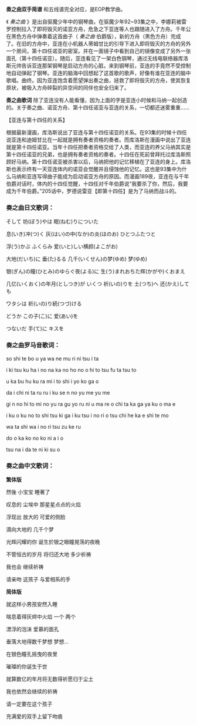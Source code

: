 

**奏之曲双手简谱** 和五线谱完全对应，是EOP教学曲。

《 _奏之曲_
》是出自驱魔少年中的钢琴曲，在驱魔少年92~93集之中，李娜莉被雷罗控制拉入了即将毁灭的诺亚方舟，危急之下亚连等人也跟随进入了方舟。千年公在黑色方舟中弹奏着这首曲子（
_奏之曲_
伯爵版），新的方舟（黑色方舟）完成了。在旧的方舟中，亚连在小机器人蒂姆甘比的引导下进入即将毁灭的方舟的另外一个房间，第十四任诺亚的密室。并在一面镜子中看到自己的镜像变成了另外一张面孔（第十四任诺亚）。随后，亚连看见了一架白色钢琴，通过无线电联络器库洛斯元帅告诉亚连那架钢琴是启动方舟的心脏。来到钢琴前，亚连的手竟然不受控制地自动弹起了钢琴。亚连的脑海中回想起了这首歌的歌声，好像有谁在亚连的脑中歌唱。曲终。因为亚连饱含着愿望弹出奏之曲，拯救了即将毁灭的方舟，使其恢复原状，被吸入方舟碎裂的异空间的同伴也安全归来了。

**奏之曲歌词** 除了亚连没有人能看懂，因为上面的字是亚连小时候和马纳一起创造的。关于奏之曲、诺亚方舟、第十四任诺亚与亚连的关系，一切都还迷雾重重……

【亚连与第十四任的关系】

根据最新漫画，库洛斯说出了亚连与第十四任诺亚的关系。在93集的时候十四任说亚连和迪姆甘比在一起就是拥有奏者资格的奏者。而库洛斯在漫画中说出了亚连就是第十四任诺亚。当年十四任把奏者资格交给了人类，而亚连的养父马纳其实是第十四任诺亚的兄弟，也是拥有奏者资格的奏者。十四任在死前曾拜托过库洛斯照顾好马纳。第十四任诺亚被杀害以后，马纳把他的记忆移植在了亚连的身上。库洛斯也表示终有一天亚连体内的诺亚会觉醒并且侵蚀他的记忆。这也是93集中为什么马纳和亚连写得曲子能成为启动诺亚方舟的原因。而漫画189夜，亚连在与千年伯爵对话时，体内的十四任觉醒，十四任对千年伯爵说“我要杀了你，然后，我要成为千年伯爵。”205话中，罗德说雷亚【即第十四任】是为了马纳而战斗的。

### 奏之曲日文歌词：

そして 坊(ぼう)やは 眠(ねむ)りについた

息(いき)冲(つ)く 灰(はい)の中(なか)の炎(ほのお) ひとつふたつと

浮(う)かぶ ふくらみ 爱(いと)しい横颜(よこがお)

大地(だいち)に 垂(た)るる 几千(いくせん)の梦(ゆめ) 梦(ゆめ)

银(ぎん)の瞳(ひとみ)のゆらぐ夜(よる)に 生(う)まれおちた辉(かがや)くおまえ

几亿(いくおく)の年月(としつき)が いくつ 祈(いの)りを 土(つち)へ 还(かえ)しても

ワタシは 祈(いの)り続(つづ)ける

どうか この子(こ)に 爱(あい)を

つないだ 手(て)に キスを

### 奏之曲罗马音歌词：

so shi te bo u ya wa ne mu ri ni tsu i ta

i ki tsu ku ha i no na ka no ho no o hi to tsu fu ta tsu to

u ka bu hu ku ra mi i to shi i yo ko ga o

da i chi ni ta ru ru i ku se n no yu me yu me

gi n no hi to mi no yu ra gu yo ru ni u ma re o chi ta ka ga ya ku o ma e

i ku o ku no to shi tsu ki ga i ku tsu i no ri o tsu chi he ka e shi te mo

wa ta shi wa i no ri tsu zu ke ru

do o ka ko no ko ni a i o

tsu na i da te ni ki su o

### 奏之曲中文歌词：

**繁体版**

然後 小宝宝 睡著了

叹息的 尘埃中 那星星点点的火焰

浮现出 放大的 可爱的侧脸

滴向大地的 几千个梦

光辉闪耀的你 诞生於银之眼瞳晃荡的夜晚

不管恒古的岁月 将归还大地 多少祈祷

我也会 继续祈祷

请亲吻 这孩子 与爱相系的手

**简体版**

就这样小男孩安然入睡

喘息着得灰烬中火焰 一个 两个

漂浮的泡沫 爱慕的面孔

垂落大地得数千梦想 梦想...

在银色瞳孔摇曳的夜里

璀璨的你诞生于世

就算数亿的年月将无数得祈愿归于尘土

我也依然会继续的祈祷

请一定要在这个孩子

充满爱的双手上留下吻痕

